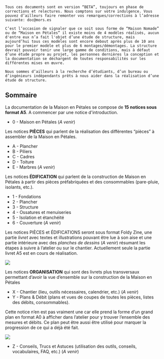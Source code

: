 ```
Tous ces documents sont en version “BETA”, toujours en phase de corrections et relectures. Nous comptons sur votre indulgence. Vous pouvez d’ailleurs faire remonter vos remarques/corrections à l’adresse suivante: doc@mors.es

C’est l’occasion de signaler que ce soit sous forme de “Maison Nomade” ou de “Maison en Pétales” il existe moins de 4 modèles réalisés, aucun d'entre eux n’a fait l'objet d’une étude de structure, mais aujourd’hui tous ces modèles sont encore debout après plus de 10 ans pour le premier modèle et plus de 6 montages/démontages. La structure devrait pouvoir tenir une large gamme de conditions, mais à défaut d’une étude propre au projet, les personnes dernières la conception et la documentation se déchargent de toutes responsabilités sur les différentes mises en œuvre.

Nous sommes d’ailleurs à la recherche d’étudiants, d’un bureau ou d’ingénieurs indépendants prêts à nous aider dans la réalisation d’une étude de structure.
```

## Sommaire

La documentation de la Maison en Pétales se compose de **15 notices sous format A5**. A commencer par une notice d'introduction.

* 0 - Maison en Pétales (*A venir*)

Les notices **PIÈCES** qui parlent de la réalisation des différentes “pièces” à assembler de la Maison en Pétales.

* A - Plancher
* B - Piliers
* C - Cadres
* D - Toiture
* E - Marbres (*A venir*)

Les notices **ÉDIFICATION** qui parlent de la construction de Maison en Pétales à partir des pièces préfabriquées et des consommables (pare-pluie, isolants, etc.).

* 1 - Fondations
* 2 - Plancher
* 3 - Structure
* 4 - Ossatures et menuiseries
* 5 - Isolation et étanchéité
* 6 - Couverture (*A venir*)

Les notices PIÈCES et ÉDIFICATIONS seront sous format Foldy Zine, une partie *livret* avec textes et illustrations pouvant être lue à son aise et une partie intérieure avec des *planches de dessins* (*A venir*) résumant les étapes à suivre à l’atelier ou sur le chantier. Actuellement seule la partie livret A5 est en cours de réalisation.

![](/assets/img/foldy_zine.png)

Les notices **ORGANISATION** qui sont des livrets plus transversaux permettant d’avoir la vue d’ensemble sur la construction de la Maison en Pétales

* X - Chantier (lieu, outils nécessaires, calendrier, etc.) (*A venir*)
* Y - Plans & Débit (plans et vues de coupes de toutes les pièces, listes des débits, consommables).

Cette notice n’en est pas vraiment une car elle prend la forme d’un grand plan en format A0 à afficher dans l’atelier pour y trouver l’ensemble des mesures et débits. Ce plan peut être aussi être utilisé pour marquer la progression de ce qui a déjà été fait.

![](/assets/img/plan_atelier.png)

* Z - Conseils, Trucs et Astuces (utilisation des outils, conseils, vocabulaires, FAQ, etc.)  (*A venir*)


